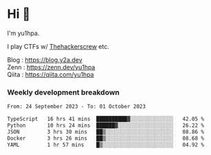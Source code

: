 # Hi 👋

I'm yu1hpa.

I play CTFs w/ [Thehackerscrew](https://www.thehackerscrew.team/) etc.

Blog : https://blog.y2a.dev  
Zenn : https://zenn.dev/yu1hpa  
Qiita : https://qiita.com/yu1hpa  

### Weekly development breakdown

<!--START_SECTION:waka-->

```txt
From: 24 September 2023 - To: 01 October 2023

TypeScript   16 hrs 41 mins  ██████████▓░░░░░░░░░░░░░░   42.05 %
Python       10 hrs 24 mins  ██████▓░░░░░░░░░░░░░░░░░░   26.22 %
JSON         3 hrs 30 mins   ██▒░░░░░░░░░░░░░░░░░░░░░░   08.86 %
Docker       3 hrs 26 mins   ██▒░░░░░░░░░░░░░░░░░░░░░░   08.68 %
YAML         1 hr 57 mins    █▒░░░░░░░░░░░░░░░░░░░░░░░   04.92 %
```

<!--END_SECTION:waka-->


